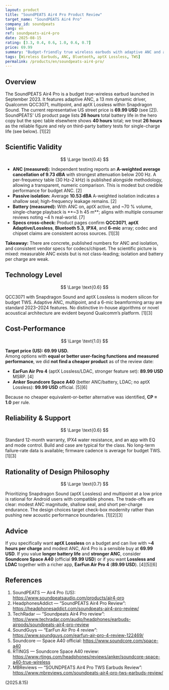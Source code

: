 ```yaml
---
layout: product
title: "SoundPEATS Air4 Pro Product Review"
target_name: "SoundPEATS Air4 Pro"
company_id: soundpeats
lang: en
ref: soundpeats-air4-pro
date: 2025-08-15
rating: [3.3, 0.4, 0.6, 1.0, 0.6, 0.7]
price: 69.99
summary: "Budget-friendly true wireless earbuds with adaptive ANC and aptX Lossless. Solid feature set and fair measured ANC for the money; battery life per charge is short."
tags: [Wireless Earbuds, ANC, Bluetooth, aptX Lossless, TWS]
permalink: /products/en/soundpeats-air4-pro/
---
```


## Overview

The SoundPEATS Air4 Pro is a budget true-wireless earbud launched in September 2023. It features adaptive ANC, a 13 mm dynamic driver, Qualcomm QCC3071, multipoint, and aptX Lossless within Snapdragon Sound. The current representative US street price is **69.99 USD** (see [2]). SoundPEATS’ US product page lists **26 hours** total battery life in the hero copy but the spec table elsewhere shows **40 hours** total; we treat **26 hours** as the reliable figure and rely on third-party battery tests for single-charge life (see below). [1][2]

## Scientific Validity

$$ \Large \text{0.4} $$

- **ANC (measured):** Independent testing reports an **A-weighted average cancellation of 9.73 dBA** with strongest attenuation below 200 Hz. A per-frequency table (30 Hz–2 kHz) is published alongside methodology, allowing a transparent, numeric comparison. This is modest but credible performance for budget ANC. [2]  
- **Passive isolation:** Average **10.53 dBA** A-weighted isolation indicates a shallow seal; high-frequency leakage remains. [2]  
- **Battery (measured):** With ANC on, aptX active, and ~70 % volume, single-charge playback is **~3 h 45 m**; aligns with multiple consumer reviews noting ~4 h real-world. [7]  
- **Specs cross-check:** Product pages confirm **QCC3071**, **aptX Adaptive/Lossless**, **Bluetooth 5.3**, **IPX4**, and **6-mic** array; codec and chipset claims are consistent across sources. [1][3]  

**Takeaway:** There are concrete, published numbers for ANC and isolation, and consistent vendor specs for codecs/chipset. The scientific picture is mixed: measurable ANC exists but is not class-leading; isolation and battery per charge are weak.

## Technology Level

$$ \Large \text{0.6} $$

QCC3071 with Snapdragon Sound and aptX Lossless is modern silicon for budget TWS. Adaptive ANC, multipoint, and a 6-mic beamforming array are standard 2023–2024 features. No distinctive in-house algorithms or novel acoustical architecture are evident beyond Qualcomm’s platform. [1][3]

## Cost-Performance

$$ \Large \text{1.0} $$

**Target price (US): 69.99 USD.**  
Among options with **equal or better user-facing functions and measured performance**, we did **not find a cheaper product** as of the review date:

- **EarFun Air Pro 4** (aptX Lossless/LDAC, stronger feature set): **89.99 USD** MSRP. [4]  
- **Anker Soundcore Space A40** (better ANC/battery, LDAC; no aptX Lossless): **99.99 USD** official. [5][6]

Because no cheaper equivalent-or-better alternative was identified, **CP = 1.0** per rule.

## Reliability & Support

$$ \Large \text{0.6} $$

Standard 12-month warranty, IPX4 water resistance, and an app with EQ and mode control. Build and case are typical for the class. No long-term failure-rate data is available; firmware cadence is average for budget TWS. [1][3]

## Rationality of Design Philosophy

$$ \Large \text{0.7} $$

Prioritizing Snapdragon Sound (aptX Lossless) and multipoint at a low price is rational for Android users with compatible phones. The trade-offs are clear: modest ANC magnitude, shallow seal, and short per-charge endurance. The design choices target check-box modernity rather than pushing new acoustic performance boundaries. [1][2][3]

## Advice

If you specifically want **aptX Lossless** on a budget and can live with **~4 hours per charge** and modest ANC, Air4 Pro is a sensible buy at **69.99 USD**. If you value **longer battery life** and **stronger ANC**, consider **Soundcore Space A40** (official **99.99 USD**) or if you want **Lossless and LDAC** together with a richer app, **EarFun Air Pro 4** (**89.99 USD**). [4][5][6]

## References

1) SoundPEATS — Air4 Pro (US): https://www.soundpeatsaudio.com/products/air4-pro  
2) HeadphonesAddict — “SoundPEATS Air4 Pro Review”: https://headphonesaddict.com/soundpeats-air4-pro-review/  
3) TechRadar — “Soundpeats Air4 Pro review”: https://www.techradar.com/audio/headphones/earbuds-airpods/soundpeats-air4-pro-review  
4) SoundGuys — “EarFun Air Pro 4 review”: https://www.soundguys.com/earfun-air-pro-4-review-122469/  
5) Soundcore — Space A40 official: https://www.soundcore.com/space-a40  
6) RTINGS — Soundcore Space A40 review: https://www.rtings.com/headphones/reviews/anker/soundcore-space-a40-true-wireless  
7) MBReviews — “SOUNDPEATS Air4 Pro TWS Earbuds Review”: https://www.mbreviews.com/soundpeats-air4-pro-tws-earbuds-review/

(2025.8.15)

